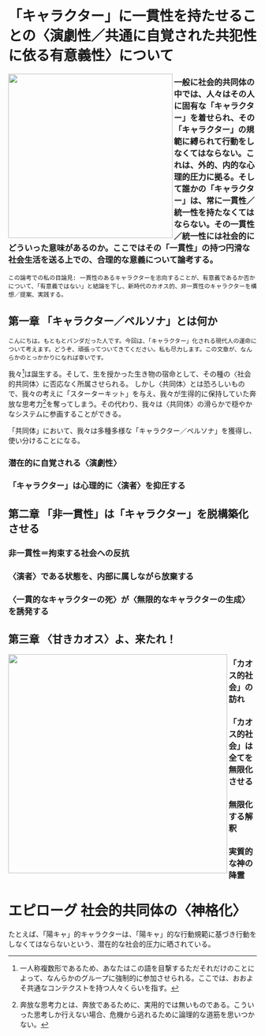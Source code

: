 # 「キャラクター」に一貫性を持たせることの〈演劇性／共通に自覚された共犯性に依る有意義性〉について

<img src="https://ccsakura-official.com/core_sys/images/contents/00000001/block/00000003/00000001.jpg?1711744472" align="left" width="333" />

### 一般に社会的共同体の中では、人々はその人に固有な「キャラクター」を着せられ、その「キャラクター」の規範に縛られて行動をしなくてはならない。これは、外的、内的な心理的圧力に拠る。そして誰かの「キャラクター」は、常に一貫性／統一性を持たなくてはならない。その一貫性／統一性には社会的にどういった意味があるのか。ここではその「一貫性」の持つ円滑な社会生活を送る上での、合理的な意義について論考する。

`この論考での私の目論見: 一貫性のあるキャラクターを志向することが、有意義であるか否かについて、「有意義ではない」と結論を下し、新時代のカオス的、非一貫性のキャラクターを構想／提案、実践する。`

## 第一章 「キャラクター／ペルソナ」とは何か

`こんにちは。もともとパンダだった人です。今回は、「キャラクター」化される現代人の運命について考えます。どうぞ、頑張ってついてきてください。私も尽力します。この文章が、なんらかのとっかかりになれば幸いです。`

我々[^1]は誕生する。そして、生を授かった生き物の宿命として、その種の〈社会的共同体〉に否応なく所属させられる。
しかし〈共同体〉とは恐ろしいもので、我々の考えに「スターターキット」を与え、我々が生得的に保持していた奔放な思考力[^2]を奪ってしまう。その代わり、我々は〈共同体〉の滑らかで穏やかなシステムに参画することができる。

「共同体」において、我々は多種多様な「キャラクター／ペルソナ」を獲得し、使い分けることになる。

[^1]: 一人称複数形であるため、あなたはこの語を目撃するただそれだけのことによって、なんらかのグループに強制的に参加させられる。ここでは、おおよそ共通なコンテクストを持つ人々くらいを指す。
[^2]: 奔放な思考力とは、奔放であるために、実用的では無いものである。こういった思考しか行えない場合、危機から逃れるために論理的な道筋を思いつかない。

### 潜在的に自覚される〈演劇性〉
### 「キャラクター」は心理的に〈演者〉を抑圧する
## 第二章 「非一貫性」は「キャラクター」を脱構築化させる
### 非一貫性＝拘束する社会への反抗
### 〈演者〉である状態を、内部に属しながら放棄する
### 〈一貫的なキャラクターの死〉が〈無限的なキャラクターの生成〉を誘発する
## 第三章 〈甘きカオス〉よ、来たれ！
<img src="https://ccsakura-official.com/core_sys/images/contents/00000001/block/00000034/00000096.jpg?1711744472" align="left" width="444" />

### 「カオス的社会」の訪れ
### 「カオス的社会」は全てを無限化させる
### 無限化する解釈
### 実質的な神の降霊

# エピローグ 社会的共同体の〈神格化〉
たとえば、「陽キャ」的キャラクターは、「陽キャ」的な行動規範に基づき行動をしなくてはならないという、潜在的な社会的圧力に晒されている。
